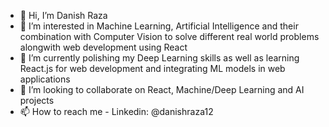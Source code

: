 - 👋 Hi, I’m Danish Raza
- 👀 I’m interested in Machine Learning, Artificial Intelligence and their combination with Computer Vision to solve different real world problems alongwith web development using React
- 🌱 I’m currently polishing my Deep Learning skills as well as learning React.js for web development and integrating ML models in web applications
- 💞️ I’m looking to collaborate on React, Machine/Deep Learning and AI projects 
- 📫 How to reach me - Linkedin: @danishraza12
